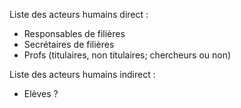 Liste des acteurs humains direct :
- Responsables de filières
- Secrétaires de filières
- Profs (titulaires, non titulaires; chercheurs ou non)

Liste des acteurs humains indirect :
- Elèves ?

